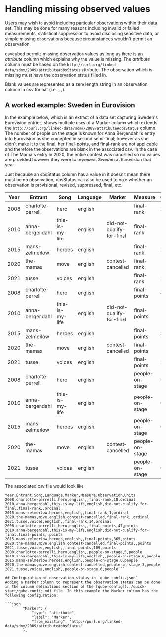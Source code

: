 # Handling missing observed values
Users may wish to avoid including particular observations within their data set. This may be done for many reasons including invalid or failed measurements, statistical suppression to avoid disclosing sensitive data, or simple missing observations because circumstances wouldn't permit an observation.

csvcubed permits missing observation values as long as there is an _attribute_ column which explains why the value is missing. The _attribute_ column must be based on the `http://purl.org/linked-data/sdmx/2009/attribute#obsStatus` attribute. The observation which is missing must have the observation status filled in.

Blank values are represented as a zero length string in an observation column in csv format (i.e. `,,`).

## A worked example: Sweden in Eurovision

In the example below, which is an extract of a data set capturing Sweden's Eurovision entries, shows multiple uses of a Marker column which extends the `http://purl.org/linked-data/sdmx/2009/attribute#obsStatus` column. The number of people on the stage is known for Anna Bergendahl's entry into Eurovision as she comepted in second semi-final; however as she didn't make it to the final, her final-points, and final-rank are not applicable and therefore the observations are blank in the associated csv. In the case of The Mama's entry in 2020, the entire contest was cancelled so no values are provided however they were to represent Sweden at Eurovision that year.

Just because an obsStatus column has a value in it doesn't mean there must be no observation, obsStatus can also be used to note whether an observation is provisional, revised, suppressed, final, etc.

| Year | Entrant            | Song            | Language | Marker                    | Measure         | Observation | Units   |
|------|--------------------|-----------------|----------|---------------------------|-----------------|-------------|---------|
| 2008 | charlotte-perrelli | hero            | english  |                           | final-rank      | 18          | ordinal |
| 2010 | anna-bergendahl    | this-is-my-life | english  | did-not-qualify-for-final | final-rank      |             | ordinal |
| 2015 | mans-zelmerlow     | heroes          | english  |                           | final-rank      | 1           | ordinal |
| 2020 | the-mamas          | move            | english  | contest-cancelled         | final-rank      |             | ordinal |
| 2021 | tusse              | voices          | english  |                           | final-rank      | 14          | ordinal |
| 2008 | charlotte-perrelli | hero            | english  |                           | final-points    | 47          | points  |
| 2010 | anna-bergendahl    | this-is-my-life | english  | did-not-qualify-for-final | final-points    |             | points  |
| 2015 | mans-zelmerlow     | heroes          | english  |                           | final-points    | 365         | points  |
| 2020 | the-mamas          | move            | english  | contest-cancelled         | final-points    |             | points  |
| 2021 | tusse              | voices          | english  |                           | final-points    | 109         | points  |
| 2008 | charlotte-perrelli | hero            | english  |                           | people-on-stage | 5           | people  |
| 2010 | anna-bergendahl    | this-is-my-life | english  |                           | people-on-stage | 6           | people  |
| 2015 | mans-zelmerlow     | heroes          | english  |                           | people-on-stage | 6           | people  |
| 2020 | the-mamas          | move            | english  | contest-cancelled         | people-on-stage |             | people  |
| 2021 | tusse              | voices          | english  |                           | people-on-stage | 6           | people  |

The associated csv file would look like
```csv
Year,Entrant,Song,Language,Marker,Measure,Observation,Units
2008,charlotte-perrelli,hero,english,,final-rank,18,ordinal
2010,anna-bergendahl,this-is-my-life,english,did-not-qualify-for-final,final-rank,,ordinal
2015,mans-zelmerlow,heroes,english,,final-rank,1,ordinal
2020,the-mamas,move,english,contest-cancelled,final-rank,,ordinal
2021,tusse,voices,english,,final-rank,14,ordinal
2008,charlotte-perrelli,hero,english,,final-points,47,points
2010,anna-bergendahl,this-is-my-life,english,did-not-qualify-for-final,final-points,,points
2015,mans-zelmerlow,heroes,english,,final-points,365,points
2020,the-mamas,move,english,contest-cancelled,final-points,,points
2021,tusse,voices,english,,final-points,109,points
2008,charlotte-perrelli,hero,english,,people-on-stage,5,people
2010,anna-bergendahl,this-is-my-life,english,,people-on-stage,6,people
2015,mans-zelmerlow,heroes,english,,people-on-stage,6,people
2020,the-mamas,move,english,contest-cancelled,people-on-stage,3,people
2021,tusse,voices,english,,people-on-stage,6,people```

## Configuration of observation status in `qube-config.json`
Adding a Marker column to represent the observation status can be done in the column definitions section of the [qube-config](../quick-start/qube-config.md) file. In this example the Marker column has the following configuration:

```json
        "Marker": {
            "type": "attribute",
            "label": "Marker",
            "from_existing": "http://purl.org/linked-data/sdmx/2009/attribute#obsStatus"
        },
```

